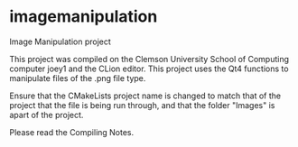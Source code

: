 # imagemanipulation
Image Manipulation project

This project was compiled on the Clemson University School of Computing computer joey1 and the CLion editor. This project uses the Qt4 functions to manipulate files of the .png file type.

Ensure that the CMakeLists project name is changed to match that of the project that the file is being run through, and that the folder "Images" is apart of the project. 

Please read the Compiling Notes.
